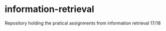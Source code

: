 # information-retrieval
Repository holding the pratical assignments from information retrieval 17/18
